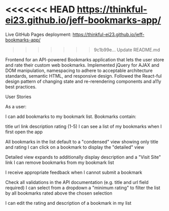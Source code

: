 <<<<<<< HEAD
 https://thinkful-ei23.github.io/jeff-bookmarks-app/
=======
Live GitHub Pages deployment: https://thinkful-ei23.github.io/jeff-bookmarks-app/
>>>>>>> 9c1b99e... Update README.md

Frontend for an API-powered Bookmarks application that lets the user store and rate their custom web bookmarks. Implemented jQuery for AJAX and DOM manipulation, namespacing to adhere to acceptable architecture standards, semantic HTML, and responsive design. Followed the React-ful design pattern of changing state and re-rerendering components and a11y best practices.

User Stories

As a user:

I can add bookmarks to my bookmark list. Bookmarks contain:

title
url link
description
rating (1-5)
I can see a list of my bookmarks when I first open the app

All bookmarks in the list default to a "condensed" view showing only title and rating
I can click on a bookmark to display the "detailed" view

Detailed view expands to additionally display description and a "Visit Site" link
I can remove bookmarks from my bookmark list

I receive appropriate feedback when I cannot submit a bookmark

Check all validations in the API documentation (e.g. title and url field required)
I can select from a dropdown a "minimum rating" to filter the list by all bookmarks rated above the chosen selection

I can edit the rating and description of a bookmark in my list
